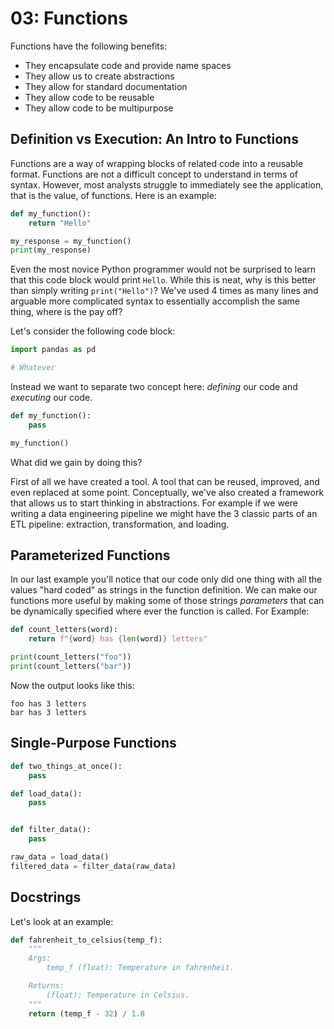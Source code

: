 # 03: Functions

Functions have the following benefits:

 - They encapsulate code and provide name spaces
 - They allow us to create abstractions
 - They allow for standard documentation
 - They allow code to be reusable
 - They allow code to be multipurpose

## Definition vs Execution: An Intro to Functions

Functions are a way of wrapping blocks of related code into a reusable format.
Functions are not a difficult concept to understand in terms of syntax.
However, most analysts struggle to immediately see the application, that is the value, of functions.
Here is an example:


```python
def my_function():
    return "Hello"

my_response = my_function()
print(my_response)
```

Even the most novice Python programmer would not be surprised to learn that this code block would print `Hello`.
While this is neat, why is this better than simply writing `print("Hello")`? We've used 4 times as many lines and arguable more complicated syntax to essentially accomplish the same thing, where is the pay off?

Let's consider the following code block:

```python
import pandas as pd

# Whatever
```

Instead we want to separate two concept here: _defining_ our code and _executing_ our code.


```python
def my_function():
    pass

my_function()
```

What did we gain by doing this?

First of all we have created a tool.
A tool that can be reused, improved, and even replaced at some point.
Conceptually, we've also created a framework that allows us to start thinking in abstractions.
For example if we were writing a data engineering pipeline we might have the 3 classic parts of an ETL pipeline: extraction, transformation, and loading.

## Parameterized Functions

In our last example you'll notice that our code only did one thing with all the values "hard coded" as strings in the function definition.
We can make our functions more useful by making some of those strings _parameters_ that can be dynamically specified where ever the function is called.
For Example:

```python
def count_letters(word):
    return f"{word} has {len(word)} letters"

print(count_letters("foo"))
print(count_letters("bar"))
```

Now the output looks like this:

```
foo has 3 letters
bar has 3 letters
```

## Single-Purpose Functions

```python
def two_things_at_once():
    pass
```

```python
def load_data():
    pass


def filter_data():
    pass

raw_data = load_data()
filtered_data = filter_data(raw_data)
```

## Docstrings

Let's look at an example:

```python
def fahrenheit_to_celsius(temp_f):
    """
    Args:
        temp_f (float): Temperature in fahrenheit.

    Returns:
        (float): Temperature in Celsius.
    """
    return (temp_f - 32) / 1.8
```
